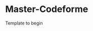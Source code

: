 # Master-Codeforme
Template to begin 
<!DOCTYPE html>
<html>
  <head>
    <title></title>
  </head>
    <body>
    </body>
</html>

